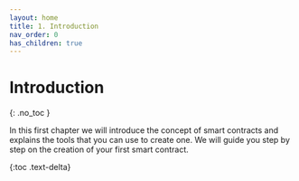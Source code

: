 ```yaml
---
layout: home
title: 1. Introduction
nav_order: 0
has_children: true
---
```


# Introduction
{: .no_toc }

In this first chapter we will introduce the concept of smart contracts and 
explains the tools that you can use to create one. We will guide you step 
by step on the creation of your first smart contract.

{:toc .text-delta}
